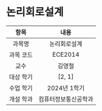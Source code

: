 # 논리회로설계
| 항목 | 내용 |
| :-: | :-: |
| 과목명 | 논리회로설계 |
| 과목 코드 | ECE2014 |
| 교수 | 김영철 |
| 대상 학기 | [2, 1] |
| 수업 학기 | 2024년 1학기 |
| 개설 학과 | 컴퓨터정보통신공학과 |

